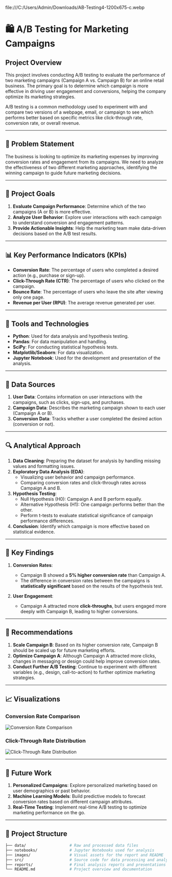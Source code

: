 file:///C:/Users/Admin/Downloads/AB-Testing4-1200x675-c.webp

# 🛍️ A/B Testing for Marketing Campaigns

## Project Overview
This project involves conducting A/B testing to evaluate the performance of two marketing campaigns (Campaign A vs. Campaign B) for an online retail business. The primary goal is to determine which campaign is more effective in driving user engagement and conversions, helping the company optimize its marketing strategies.

A/B testing is a common methodology used to experiment with and compare two versions of a webpage, email, or campaign to see which performs better based on specific metrics like click-through rate, conversion rate, or overall revenue.

---

## 🚩 Problem Statement

The business is looking to optimize its marketing expenses by improving conversion rates and engagement from its campaigns. We need to analyze the effectiveness of two different marketing approaches, identifying the winning campaign to guide future marketing decisions.

---

## 🎯 Project Goals

1. **Evaluate Campaign Performance**: Determine which of the two campaigns (A or B) is more effective.
2. **Analyze User Behavior**: Explore user interactions with each campaign to understand conversion and engagement patterns.
3. **Provide Actionable Insights**: Help the marketing team make data-driven decisions based on the A/B test results.

---

## 📊 Key Performance Indicators (KPIs)

- **Conversion Rate**: The percentage of users who completed a desired action (e.g., purchase or sign-up).
- **Click-Through Rate (CTR)**: The percentage of users who clicked on the campaign.
- **Bounce Rate**: The percentage of users who leave the site after viewing only one page.
- **Revenue per User (RPU)**: The average revenue generated per user.

---

## 🧰 Tools and Technologies

- **Python**: Used for data analysis and hypothesis testing.
- **Pandas**: For data manipulation and handling.
- **SciPy**: For conducting statistical hypothesis tests.
- **Matplotlib/Seaborn**: For data visualization.
- **Jupyter Notebook**: Used for the development and presentation of the analysis.

---

## 📂 Data Sources

1. **User Data**: Contains information on user interactions with the campaigns, such as clicks, sign-ups, and purchases.
2. **Campaign Data**: Describes the marketing campaign shown to each user (Campaign A or B).
3. **Conversion Data**: Tracks whether a user completed the desired action (conversion or not).

---

## 🔍 Analytical Approach

1. **Data Cleaning**: Preparing the dataset for analysis by handling missing values and formatting issues.
2. **Exploratory Data Analysis (EDA)**:
    - Visualizing user behavior and campaign performance.
    - Comparing conversion rates and click-through rates across Campaign A and B.
3. **Hypothesis Testing**:
    - Null Hypothesis (H0): Campaign A and B perform equally.
    - Alternative Hypothesis (H1): One campaign performs better than the other.
    - Perform t-tests to evaluate statistical significance of campaign performance differences.
4. **Conclusion**: Identify which campaign is more effective based on statistical evidence.

---

## 📑 Key Findings

1. **Conversion Rates**:
    - Campaign B showed a **5% higher conversion rate** than Campaign A.
    - The difference in conversion rates between the campaigns is **statistically significant** based on the results of the hypothesis test.

2. **User Engagement**:
    - Campaign A attracted more **click-throughs**, but users engaged more deeply with Campaign B, leading to higher conversions.

---

## 📝 Recommendations

1. **Scale Campaign B**: Based on its higher conversion rate, Campaign B should be scaled up for future marketing efforts.
2. **Optimize Campaign A**: Although Campaign A attracted more clicks, changes in messaging or design could help improve conversion rates.
3. **Conduct Further A/B Testing**: Continue to experiment with different variables (e.g., design, call-to-action) to further optimize marketing strategies.

---

## 📈 Visualizations

### Conversion Rate Comparison

![Conversion Rate Comparison](https://github.com/user-attachments/assets/abc/conversion-rate-comparison.png)

### Click-Through Rate Distribution

![Click-Through Rate Distribution](https://github.com/user-attachments/assets/abc/ctr-distribution.png)

---

## 🚀 Future Work

1. **Personalized Campaigns**: Explore personalized marketing based on user demographics or past behavior.
2. **Machine Learning Models**: Build predictive models to forecast conversion rates based on different campaign attributes.
3. **Real-Time Testing**: Implement real-time A/B testing to optimize marketing performance on the go.

---

## 📂 Project Structure

```bash
├── data/                   # Raw and processed data files
├── notebooks/              # Jupyter Notebooks used for analysis
├── images/                 # Visual assets for the report and README
├── src/                    # Source code for data processing and analysis
├── reports/                # Final analysis reports and presentations
└── README.md               # Project overview and documentation
